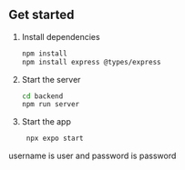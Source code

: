
## Get started

1. Install dependencies

   ```bash
   npm install
   npm install express @types/express
   ```

2. Start the server
   ```bash
   cd backend
   npm run server
   ```

3. Start the app

   ```bash
    npx expo start
   ```
username is user and password is password

